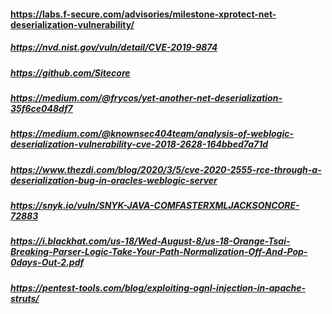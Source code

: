 #### https://labs.f-secure.com/advisories/milestone-xprotect-net-deserialization-vulnerability/
##### https://nvd.nist.gov/vuln/detail/CVE-2019-9874
##### https://github.com/Sitecore
##### https://medium.com/@frycos/yet-another-net-deserialization-35f6ce048df7
##### https://medium.com/@knownsec404team/analysis-of-weblogic-deserialization-vulnerability-cve-2018-2628-164bbed7a71d
##### https://www.thezdi.com/blog/2020/3/5/cve-2020-2555-rce-through-a-deserialization-bug-in-oracles-weblogic-server
##### https://snyk.io/vuln/SNYK-JAVA-COMFASTERXMLJACKSONCORE-72883
##### https://i.blackhat.com/us-18/Wed-August-8/us-18-Orange-Tsai-Breaking-Parser-Logic-Take-Your-Path-Normalization-Off-And-Pop-0days-Out-2.pdf
##### https://pentest-tools.com/blog/exploiting-ognl-injection-in-apache-struts/
